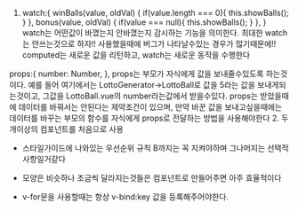  1.  watch:{
     winBalls(value, oldVal) {
         if(value.length === 0){
             this.showBalls();
         }
     },
     bonus(value, oldVal) {
         if(value === null){
             this.showBalls();
         }
     },
  }
  watch는 어떤값이 바꼈는지 안바꼈는지 감시하는 기능을 의미한다.
  최대한 watch는 안쓰는것으로 하자!! 사용했을때에 버그가 나타날수있는 경우가 많기때문에!!
  computed는 새로운 값을 리턴하고, watch는 새로운 동작을 수행한다

   props:{
            number: Number,
   },
   props는 부모가 자식에게 값을 보내줄수있도록 하는것이다.
   예를 들어 여기에서는 LottoGenerator->LottoBall로 값을 5라는 값을 보내게되는것이고,
   그값을 LottoBall.vue의 number라는값에서 받을수있다. 
   props는 받았을때에 데이터를 바꿔서는 안된다는 제약조건이 있으며, 
   만약 바꾼 값을 보내고싶을때에는 데이터를 바꾸는 부모의 함수를 자식에게
   props로 전달하는 방법을 사용해야한다
 2. 두개이상의 컴포넌트를 처음으로 사용

- 스타일가이드에 나와있는 우선순위 규칙 B까지는 꼭 지켜야하며
  그나머지는 선택적 사항일거같다

- 모양은 비슷하나 조금씩 달라지는것들은 컴포넌트로 만들어주면 아주 효율적이다

- v-for문을 사용할때는 항상 v-bind:key 값을 등록해주어야한다.
